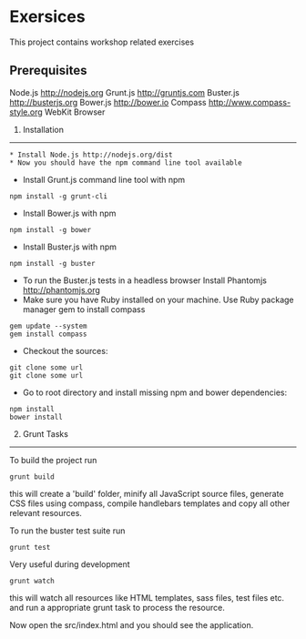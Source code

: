 Exersices
=========

This project contains workshop related exercises

Prerequisites
---------------
Node.js http://nodejs.org
Grunt.js http://gruntjs.com
Buster.js http://busterjs.org
Bower.js http://bower.io
Compass http://www.compass-style.org
WebKit Browser

1. Installation
---------------

	* Install Node.js http://nodejs.org/dist
	* Now you should have the npm command line tool available

* Install Grunt.js command line tool with npm

```
npm install -g grunt-cli
```

* Install Bower.js with npm

```
npm install -g bower
```

* Install Buster.js with npm

```
npm install -g buster
```

* To run the Buster.js tests in a headless browser Install Phantomjs http://phantomjs.org
* Make sure you have Ruby installed on your machine. Use Ruby package manager gem to install compass

```
gem update --system
gem install compass
```

* Checkout the sources:

```
git clone some url
git clone some url
```

* Go to root directory and install missing npm and bower dependencies:

```
npm install
bower install
```

2. Grunt Tasks
--------------
To build the project run

```
grunt build
```
this will create a 'build' folder, minify all JavaScript source files, generate CSS files using compass, compile handlebars templates and copy all other relevant resources.

To run the buster test suite run

```
grunt test
```

Very useful during development

```
grunt watch
```
this will watch all resources like HTML templates, sass files, test files etc. and run a appropriate grunt task to process the resource.


Now open the src/index.html and you should see the application.
